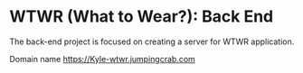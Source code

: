 # WTWR (What to Wear?): Back End

The back-end project is focused on creating a server for WTWR application.

Domain name https://Kyle-wtwr.jumpingcrab.com
